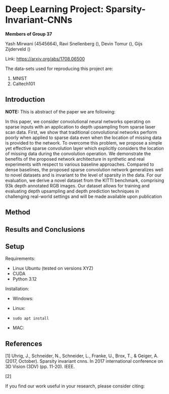 # Deep Learning Project: Sparsity-Invariant-CNNs
**Members of Group 37**

Yash Mirwani (4545664), 
Ravi Snellenberg (),
Devin Tomur (),
Gijs Zijderveld ()

Link: https://arxiv.org/abs/1708.06500

The data-sets used for reproducing this project are:
1. MNIST
2. Caltech101


## Introduction
**NOTE:** This is abstract of the paper we are following:


In this paper, we consider convolutional neural networks
operating on sparse inputs with an application to depth upsampling from sparse laser scan data. First, we show that
traditional convolutional networks perform poorly when
applied to sparse data even when the location of missing
data is provided to the network. To overcome this problem,
we propose a simple yet effective sparse convolution layer
which explicitly considers the location of missing data during the convolution operation. We demonstrate the benefits
of the proposed network architecture in synthetic and real
experiments with respect to various baseline approaches.
Compared to dense baselines, the proposed sparse convolution network generalizes well to novel datasets and is invariant to the level of sparsity in the data. For our evaluation, we derive a novel dataset from the KITTI benchmark,
comprising 93k depth annotated RGB images. Our dataset
allows for training and evaluating depth upsampling and
depth prediction techniques in challenging real-world settings and will be made available upon publication

## Method

## Results and Conclusions

## Setup

Requirements:

- Linux Ubuntu (tested on versions XYZ)
- CUDA
- Python 3.12

Installation:

- Windows:

- Linux:

* `sudo apt install `

- MAC:

## References

[1] Uhrig, J., Schneider, N., Schneider, L., Franke, U., Brox, T., & Geiger, A. (2017, October). Sparsity invariant cnns. In 2017 international conference on 3D Vision (3DV) (pp. 11-20). IEEE.

[2] 


If you find our work useful in your research, please consider citing: